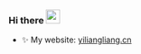 ### Hi there <img src="https://qiniu.yiliangliang.cn/blog/20230214144907_IbH7cF_68747470733a2f2f6d656469612e67697068792e636f6d2f6d656469612f6876524a434c467a6361737252346961377a2f67697068792e676966.gif" width="25px">
<!-- - 🔭 I’m currently working on Vanke -->
<!-- - 🌱 I’m currently learning TypeScript-->
- ✨ My website: [yiliangliang.cn](https://yiliangliang.cn)
<!-- - 📚 I’m currently reading << 增长黑客 >>-->

<!--<img src='https://pbs.twimg.com/media/FQT5rHtVgAIZIYx?format=jpg&name=large' width='308' height='178'></img>-->
<!--
**Yill625/Yill625** is a ✨ _special_ ✨ repository because its `README.md` (this file) appears on your GitHub profile.
Here are some ideas to get you started:
- 🔭 I’m currently working on Vanke
- 🌱 I’m currently learning JavaScript
- 👯 I’m looking to collaborate on ...
- 🤔 I’m looking for help with ...
- 💬 Ask me about ...
- 📫 How to reach me: ...
- 😄 Pronouns: ...
- ⚡ Fun fact: ...
-->
